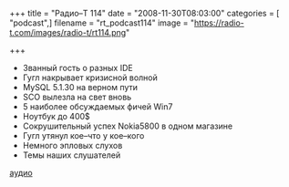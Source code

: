+++
title = "Радио–Т 114"
date = "2008-11-30T08:03:00"
categories = [ "podcast",]
filename = "rt_podcast114"
image = "https://radio-t.com/images/radio-t/rt114.png"

+++

- Званный гость o разных IDE
- Гугл накрывает кризисной волной
- MySQL 5.1.30 на верном пути
- SCO вылезла на свет вновь
- 5 наиболее обсуждаемых фичей Win7
- Ноутбук до 400$
- Сокрушительный успех Nokia5800 в одном магазине
- Гугл утянул кое–что у кое–кого
- Немного эпловых слухов
- Темы наших слушателей

[аудио](http://cdn.radio-t.com/rt_podcast114.mp3)
<audio src="http://cdn.radio-t.com/rt_podcast114.mp3" preload="none"></audio>